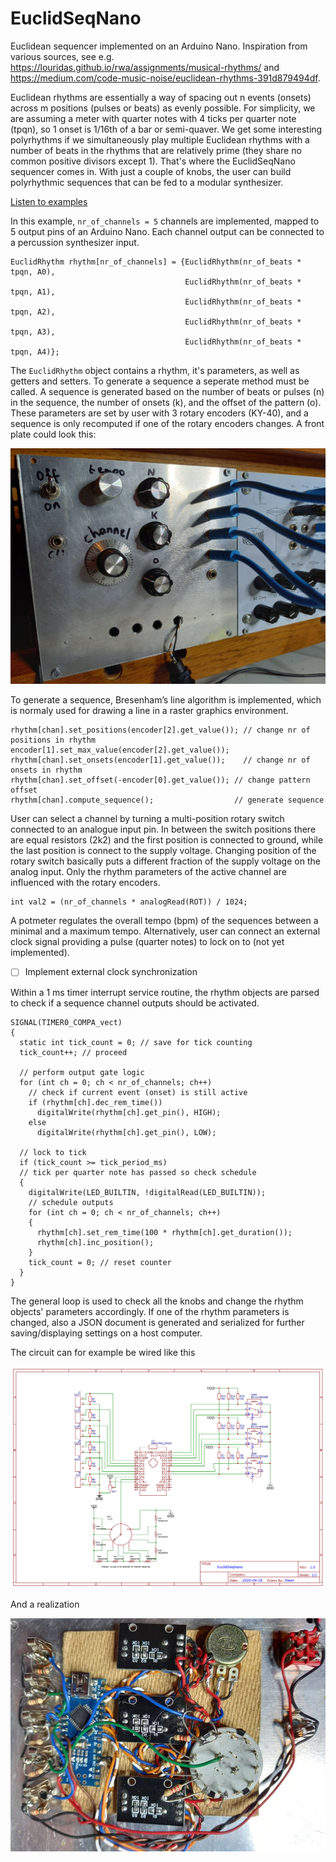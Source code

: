 # EuclidSeqNano
Euclidean sequencer implemented on an Arduino Nano. Inspiration from various sources, see e.g. https://louridas.github.io/rwa/assignments/musical-rhythms/ and  https://medium.com/code-music-noise/euclidean-rhythms-391d879494df.

Euclidean rhythms are essentially a way of spacing out n events (onsets) across m positions (pulses or beats) as evenly possible. For simplicity, we are assuming a meter with quarter notes with 4 ticks per quarter note (tpqn), so 1 onset is 1/16th of a bar or semi-quaver. We get some interesting polyrhythms if we simultaneously play multiple Euclidean rhythms with a number of beats in the rhythms that are relatively prime (they share no common positive divisors except 1). That's where the EuclidSeqNano sequencer comes in. With just a couple of knobs, the user can build polyrhythmic sequences that can be fed to a modular synthesizer.

[Listen to examples](https://github.com/ducroq/EuclidSeqNano/blob/master/examples/)

In this example, `nr_of_channels = 5` channels are implemented, mapped to 5 output pins of an Arduino Nano. Each channel output can be connected to a percussion synthesizer input.
```
EuclidRhythm rhythm[nr_of_channels] = {EuclidRhythm(nr_of_beats * tpqn, A0),
                                       EuclidRhythm(nr_of_beats * tpqn, A1),
                                       EuclidRhythm(nr_of_beats * tpqn, A2),
                                       EuclidRhythm(nr_of_beats * tpqn, A3),
                                       EuclidRhythm(nr_of_beats * tpqn, A4)};
```
The ```EuclidRhythm``` object contains a rhythm, it's parameters, as well as getters and setters. To generate a sequence a seperate method must be called. A sequence is generated based on the number of beats or pulses (n) in the sequence, the number of onsets (k), and the offset of the pattern (o). 
These  parameters are set by user with 3 rotary encoders (KY-40), and a sequence is only recomputed if one of the rotary encoders changes. 
A front plate could look this:

![Front plate](https://github.com/ducroq/EuclidSeqNano/blob/master/circuit/front.JPG)

To generate a sequence, Bresenham’s line algorithm is implemented, which is normaly used for drawing a line in a raster graphics environment.
```
rhythm[chan].set_positions(encoder[2].get_value()); // change nr of positions in rhythm
encoder[1].set_max_value(encoder[2].get_value());
rhythm[chan].set_onsets(encoder[1].get_value());    // change nr of onsets in rhythm
rhythm[chan].set_offset(-encoder[0].get_value()); // change pattern offset
rhythm[chan].compute_sequence();                  // generate sequence
```
User can select a channel by turning a multi-position rotary switch connected to an analogue input pin. In between the switch positions there are equal resistors (2k2) and the first position is connected to ground, while the last position is connect to the supply voltage. Changing position of the rotary switch basically puts a different fraction of the supply voltage on the analog input. Only the rhythm parameters of the active channel are influenced with the rotary encoders.
```
int val2 = (nr_of_channels * analogRead(ROT)) / 1024;
```
A potmeter regulates the overall tempo (bpm) of the sequences between a minimal and a maximum tempo.
Alternatively, user can connect an external clock signal providing a pulse (quarter notes) to lock on to (not yet implemented).
- [ ] Implement external clock synchronization

Within a 1 ms timer interrupt service routine, the rhythm objects are parsed to check if a sequence channel outputs should be activated.
```
SIGNAL(TIMER0_COMPA_vect)
{
  static int tick_count = 0; // save for tick counting
  tick_count++; // proceed

  // perform output gate logic
  for (int ch = 0; ch < nr_of_channels; ch++)
    // check if current event (onset) is still active
    if (rhythm[ch].dec_rem_time())
      digitalWrite(rhythm[ch].get_pin(), HIGH);
    else
      digitalWrite(rhythm[ch].get_pin(), LOW);

  // lock to tick
  if (tick_count >= tick_period_ms)
  // tick per quarter note has passed so check schedule
  {
    digitalWrite(LED_BUILTIN, !digitalRead(LED_BUILTIN));
    // schedule outputs
    for (int ch = 0; ch < nr_of_channels; ch++)
    {
      rhythm[ch].set_rem_time(100 * rhythm[ch].get_duration());
      rhythm[ch].inc_position();
    }
    tick_count = 0; // reset counter
  }
}
```
The general loop is used to check all the knobs and change the rhythm objects' parameters accordingly. If one of the rhythm parameters is changed, also a JSON document is generated and serialized for further saving/displaying settings on a host computer.


The circuit can for example be wired like this

![Schematic](https://github.com/ducroq/EuclidSeqNano/blob/master/circuit/Schematic_EuclidSeqNano_2020-09-19_20-01-37.png)

And a realization

![Schematic](https://github.com/ducroq/EuclidSeqNano/blob/master/circuit/back.JPG)

